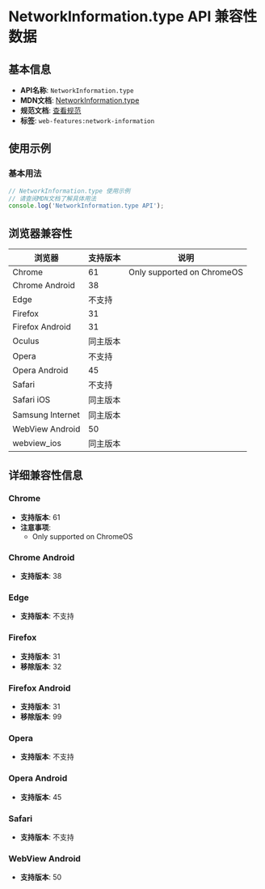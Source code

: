 # NetworkInformation.type API 兼容性数据

## 基本信息

- **API名称**: `NetworkInformation.type`
- **MDN文档**: [NetworkInformation.type](https://developer.mozilla.org/docs/Web/API/NetworkInformation/type)
- **规范文档**: [查看规范](https://wicg.github.io/netinfo/#dom-networkinformation-type)
- **标签**: `web-features:network-information`

## 使用示例

### 基本用法

```javascript
// NetworkInformation.type 使用示例
// 请查阅MDN文档了解具体用法
console.log('NetworkInformation.type API');
```

## 浏览器兼容性

| 浏览器 | 支持版本 | 说明 |
|--------|----------|------|
| Chrome | 61 | Only supported on ChromeOS |
| Chrome Android | 38 |  |
| Edge | 不支持 |  |
| Firefox | 31 |  |
| Firefox Android | 31 |  |
| Oculus | 同主版本 |  |
| Opera | 不支持 |  |
| Opera Android | 45 |  |
| Safari | 不支持 |  |
| Safari iOS | 同主版本 |  |
| Samsung Internet | 同主版本 |  |
| WebView Android | 50 |  |
| webview_ios | 同主版本 |  |

## 详细兼容性信息

### Chrome

- **支持版本**: 61
- **注意事项**:
  - Only supported on ChromeOS

### Chrome Android

- **支持版本**: 38

### Edge

- **支持版本**: 不支持

### Firefox

- **支持版本**: 31
- **移除版本**: 32

### Firefox Android

- **支持版本**: 31
- **移除版本**: 99

### Opera

- **支持版本**: 不支持

### Opera Android

- **支持版本**: 45

### Safari

- **支持版本**: 不支持

### WebView Android

- **支持版本**: 50


